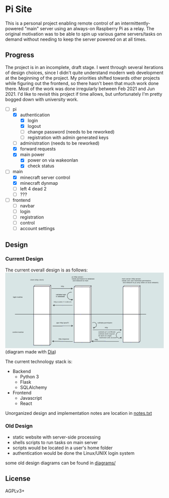 # Pi Site

This is a personal project enabling remote control of an intermittently-powered "main" server using an always-on Raspberry Pi as a relay. The original motivation was to be able to spin up various game servers/tasks on demand without needing to keep the server powered on at all times.

## Progress

The project is in an incomplete, draft stage. I went through several iterations of design choices, since I didn't quite understand modern web development at the beginning of the project. My priorities shifted towards other projects while figuring out the frontend, so there hasn't been that much work done there. Most of the work was done irregularly between Feb 2021 and Jun 2021. I'd like to revisit this project if time allows, but unfortunately I'm pretty bogged down with university work.

- [ ] pi
  - [x] authentication
    - [x] login
    - [x] logout
    - [ ] change password (needs to be reworked)
    - [ ] registration with admin generated keys
  - [ ] administration (needs to be reworked)
  - [x] forward requests
  - [x] main power
    - [x] power on via wakeonlan
    - [x] check status
- [ ] main 
  - [x] minecraft server control
  - [x] minecraft dynmap
  - [ ] left 4 dead 2
  - [ ] ???
- [ ] frontend
  - [ ] navbar
  - [ ] login
  - [ ] registration
  - [ ] control
  - [ ] account settings

## Design 

### Current Design

The current overall design is as follows:
![Basic Deployment-esque Diagram](diagrams/ajax.png)
(diagram made with [Dia](https://wiki.gnome.org/Apps/Dia))

The current technology stack is:
- Backend
  - Python 3
  - Flask
  - SQLAlchemy
- Frontend
  - Javascript 
  - React

Unorganized design and implementation notes are location in [notes.txt](notes.txt)

### Old Design

- static website with server-side processing
- shells scripts to run tasks on main server
- scripts would be located in a user's home folder
- authentication would be done the Linux/UNIX login system

some old design diagrams can be found in [diagrams/](diagrams/)

## License
AGPLv3+
